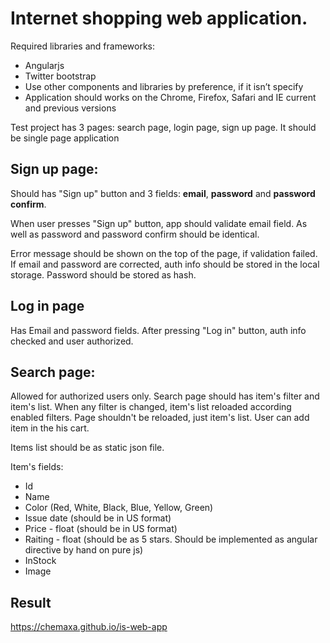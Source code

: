 # Internet shopping web application.

Required libraries and frameworks:

- Angularjs
- Twitter bootstrap
- Use other components and libraries by preference, if it isn’t specify
- Application should works on the Chrome, Firefox, Safari and IE current and previous versions

Test project has 3 pages: search page, login page, sign up page.
It should be single page application

## Sign up page:

Should has "Sign up" button and 3 fields: **email**, **password** and **password confirm**.

When user presses "Sign up" button, app should validate email field. As well as password and password confirm should be identical.

Error message should be shown on the top of the page, if validation failed.
If email and password are corrected, auth info should be stored in the local storage. Password should be stored as hash.

## Log in page

Has Email and password fields.
After pressing "Log in" button, auth info checked and user authorized.

## Search page:

Allowed for authorized users only.
Search page should has item's filter and item's list. When any filter is changed, item's list reloaded according enabled filters. Page shouldn't be reloaded, just item's list. User can add item in the his cart.

Items list should be as static json file.

Item's fields:

- Id
- Name
- Color (Red, White, Black, Blue, Yellow, Green)
- Issue date (should be in US format)
- Price - float (should be in US format)
- Raiting - float (should be as 5 stars. Should be implemented as angular directive by hand on pure js)
- InStock
- Image

## Result

https://chemaxa.github.io/is-web-app